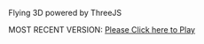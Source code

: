 Flying 3D powered by ThreeJS

MOST RECENT VERSION: [Please Click here to Play](https://rawcdn.githack.com/alperenbutun/Flying-3d/e1feec4/index.html)

